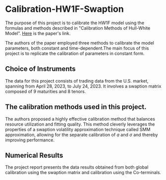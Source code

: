 # Calibration-HW1F-Swaption
The purpose of this project is to calibrate the HW1F model using the formulas and methods described in "Calibration Methods of Hull-White Model". [Here](https://papers.ssrn.com/sol3/papers.cfm?abstract_id=1514192) is the paper's link.

The authors of the paper employed three methods to calibrate the model parameters, both constant and time-dependent.The main focus of this project is to replicate the calibration of parameters in constant form.

## Choice of Instruments
The data for this project consists of trading data from the U.S. market, spanning from April 28, 2023, to July 24, 2023. It involves a swaption matrix composed of 9 maturities and 8 tenors.
 
## The calibration methods used in this project.
The authors proposed a highly effective calibration method that balances resource utilization and fitting quality. This method cleverly leverages the properties of a swaption volatility approximation technique called SMM approximation, allowing for the separate calibration of $a$ and $\sigma$ and thereby improving performance.

## Numerical Results
The project report presents the data results obtained from both global calibration using the swaption matrix and calibration using the Co-terminals.
 
